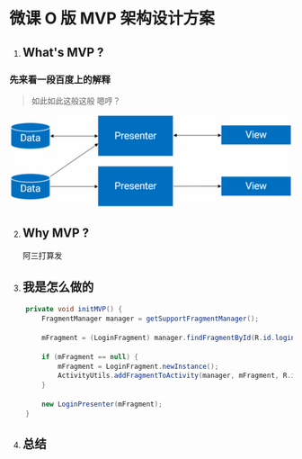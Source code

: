 # 微课 O 版 MVP 架构设计方案
1. ## What's MVP ?
  ### 先来看一段百度上的解释
  > 如此如此这般这般
  > 嗯哼？

  ![What's MVP?](https://raw.githubusercontent.com/NeoFocus/MarkdownPhotos/master/Res/1233754-eb5b4bc4fbf757be.png)

2. ## Why MVP ?

    阿三打算发

3. ## 我是怎么做的


```java
    private void initMVP() {
        FragmentManager manager = getSupportFragmentManager();

        mFragment = (LoginFragment) manager.findFragmentById(R.id.login_content);

        if (mFragment == null) {
            mFragment = LoginFragment.newInstance();
            ActivityUtils.addFragmentToActivity(manager, mFragment, R.id.login_content);
        }

        new LoginPresenter(mFragment);
    }
```
4. ## 总结